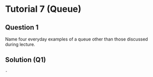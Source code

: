 # Tutorial 7 (Queue)  

## Question 1   
Name four everyday examples of a queue other than those discussed during lecture.

## Solution (Q1)  
```bash
- 

